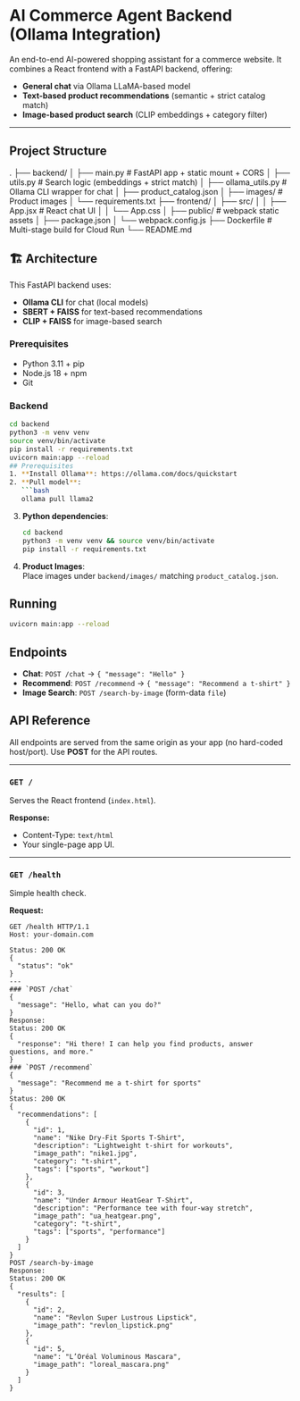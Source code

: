 # AI Commerce Agent Backend (Ollama Integration)

An end-to-end AI-powered shopping assistant for a commerce website. It combines a React frontend with a FastAPI backend, offering:

- **General chat** via Ollama LLaMA-based model  
- **Text-based product recommendations** (semantic + strict catalog match)  
- **Image-based product search** (CLIP embeddings + category filter)  


---
## Project Structure
.
├── backend/
│   ├── main.py             # FastAPI app + static mount + CORS
│   ├── utils.py            # Search logic (embeddings + strict match)
│   ├── ollama_utils.py     # Ollama CLI wrapper for chat
│   ├── product_catalog.json
│   ├── images/             # Product images
│   └── requirements.txt
├── frontend/
│   ├── src/
│   │   ├── App.jsx         # React chat UI
│   │   └── App.css
│   ├── public/             # webpack static assets
│   ├── package.json
│   └── webpack.config.js
├── Dockerfile              # Multi-stage build for Cloud Run
└── README.md

## 🏗 Architecture

This FastAPI backend uses:
- **Ollama CLI** for chat (local models)
- **SBERT + FAISS** for text-based recommendations
- **CLIP + FAISS** for image-based search

### Prerequisites

- Python 3.11 + pip  
- Node.js 18 + npm  
- Git

### Backend

```bash
cd backend
python3 -m venv venv
source venv/bin/activate
pip install -r requirements.txt
uvicorn main:app --reload
## Prerequisites
1. **Install Ollama**: https://ollama.com/docs/quickstart  
2. **Pull model**:  
   ```bash
   ollama pull llama2
   ```
3. **Python dependencies**:
   ```bash
   cd backend
   python3 -m venv venv && source venv/bin/activate
   pip install -r requirements.txt
   ```
4. **Product Images**:  
   Place images under `backend/images/` matching `product_catalog.json`.

## Running
```bash
uvicorn main:app --reload
```

## Endpoints
- **Chat**: `POST /chat` → `{ "message": "Hello" }`  
- **Recommend**: `POST /recommend` → `{ "message": "Recommend a t-shirt" }`  
- **Image Search**: `POST /search-by-image` (form-data `file`)

## API Reference

All endpoints are served from the same origin as your app (no hard-coded host/port). Use **POST** for the API routes.

---

### `GET /`

Serves the React frontend (`index.html`).

**Response:**  
- Content-Type: `text/html`  
- Your single-page app UI.

---

### `GET /health`

Simple health check.

**Request:**  
```http
GET /health HTTP/1.1
Host: your-domain.com

Status: 200 OK
{
  "status": "ok"
}
--- 
### `POST /chat`
{
  "message": "Hello, what can you do?"
}
Response: 
Status: 200 OK
{
  "response": "Hi there! I can help you find products, answer questions, and more."
}
### `POST /recommend`
{
  "message": "Recommend me a t-shirt for sports"
}
Status: 200 OK
{
  "recommendations": [
    {
      "id": 1,
      "name": "Nike Dry-Fit Sports T-Shirt",
      "description": "Lightweight t-shirt for workouts",
      "image_path": "nike1.jpg",
      "category": "t-shirt",
      "tags": ["sports", "workout"]
    },
    {
      "id": 3,
      "name": "Under Armour HeatGear T-Shirt",
      "description": "Performance tee with four-way stretch",
      "image_path": "ua_heatgear.png",
      "category": "t-shirt",
      "tags": ["sports", "performance"]
    }
  ]
}
POST /search-by-image
Response: 
Status: 200 OK
{
  "results": [
    {
      "id": 2,
      "name": "Revlon Super Lustrous Lipstick",
      "image_path": "revlon_lipstick.png"
    },
    {
      "id": 5,
      "name": "L’Oréal Voluminous Mascara",
      "image_path": "loreal_mascara.png"
    }
  ]
}
